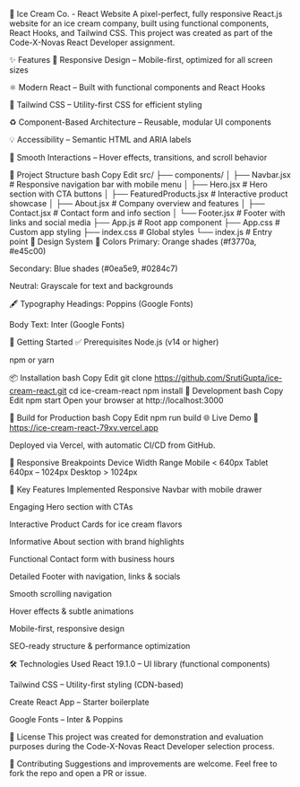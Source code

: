🍦 Ice Cream Co. - React Website
A pixel-perfect, fully responsive React.js website for an ice cream company, built using functional components, React Hooks, and Tailwind CSS. This project was created as part of the Code-X-Novas React Developer assignment.

✨ Features
📱 Responsive Design – Mobile-first, optimized for all screen sizes

⚛️ Modern React – Built with functional components and React Hooks

🎨 Tailwind CSS – Utility-first CSS for efficient styling

♻️ Component-Based Architecture – Reusable, modular UI components

💡 Accessibility – Semantic HTML and ARIA labels

🎥 Smooth Interactions – Hover effects, transitions, and scroll behavior

📁 Project Structure
bash
Copy
Edit
src/
├── components/
│   ├── Navbar.jsx            # Responsive navigation bar with mobile menu
│   ├── Hero.jsx              # Hero section with CTA buttons
│   ├── FeaturedProducts.jsx  # Interactive product showcase
│   ├── About.jsx             # Company overview and features
│   ├── Contact.jsx           # Contact form and info section
│   └── Footer.jsx            # Footer with links and social media
├── App.js                    # Root app component
├── App.css                   # Custom app styling
├── index.css                 # Global styles
└── index.js                  # Entry point
🎨 Design System
🎨 Colors
Primary: Orange shades (#f3770a, #e45c00)

Secondary: Blue shades (#0ea5e9, #0284c7)

Neutral: Grayscale for text and backgrounds

🖋️ Typography
Headings: Poppins (Google Fonts)

Body Text: Inter (Google Fonts)

🚀 Getting Started
✅ Prerequisites
Node.js (v14 or higher)

npm or yarn

📦 Installation
bash
Copy
Edit
git clone https://github.com/SrutiGupta/ice-cream-react.git
cd ice-cream-react
npm install
🧪 Development
bash
Copy
Edit
npm start
Open your browser at http://localhost:3000

🔨 Build for Production
bash
Copy
Edit
npm run build
🌐 Live Demo
🔗 https://ice-cream-react-79xv.vercel.app

Deployed via Vercel, with automatic CI/CD from GitHub.

📱 Responsive Breakpoints
Device	Width Range
Mobile	< 640px
Tablet	640px – 1024px
Desktop	> 1024px

🎯 Key Features Implemented
Responsive Navbar with mobile drawer

Engaging Hero section with CTAs

Interactive Product Cards for ice cream flavors

Informative About section with brand highlights

Functional Contact form with business hours

Detailed Footer with navigation, links & socials

Smooth scrolling navigation

Hover effects & subtle animations

Mobile-first, responsive design

SEO-ready structure & performance optimization

🛠 Technologies Used
React 19.1.0 – UI library (functional components)

Tailwind CSS – Utility-first styling (CDN-based)

Create React App – Starter boilerplate

Google Fonts – Inter & Poppins

📄 License
This project was created for demonstration and evaluation purposes during the Code-X-Novas React Developer selection process.

🤝 Contributing
Suggestions and improvements are welcome. Feel free to fork the repo and open a PR or issue.

